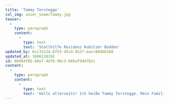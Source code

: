 ```yaml
---
title: 'Tammy Terstegge'
col_img: unser_team/Tammy.jpg
teaser:
  -
    type: paragraph
    content:
      -
        type: text
        text: 'Stallhilfe Residenz Kubitzer Bodden'
updated_by: bcc7e124-8753-45c4-9127-eacc804b6168
updated_at: 1606128192
id: 8b964f05-88e7-4d76-96c3-665af9dd762c
content:
  -
    type: paragraph
    content:
      -
        type: text
        text: 'Hallo allerseits! Ich heiße Tammy Terstegge. Mein Familienname lässt vermuten, dass ich aus dem Norden stamme. Stimmt auch. Geboren bin ich nahe Hamburg in Winsen an der Luhe, aufgewachsen bei Lüneburg. Studiert habe ich Bio-Informatik in Saarbrücken. Da war mir aber ehrlich gesagt zu wenig Wasser und ich bin nach dem Studium schnell wieder zurück. Mein Hund und ich, wir brauchen einfach die Natur und Ruhe. Als gute Fee im Stall und auf den Wiesen halte ich Ställe und Anlagen der Residenz sauber und führe die Pferde auf die Koppel. Im Stall höre ich gerne Musik zum Mitsingen. Aber nicht zu laut, damit ich die Pferde nicht störe.'
---
```

